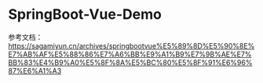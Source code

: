 # SpringBoot-Vue-Demo

参考文档：https://sagamiyun.cn/archives/springbootvue%E5%89%8D%E5%90%8E%E7%AB%AF%E5%88%86%E7%A6%BB%E9%A1%B9%E7%9B%AE%E7%BB%83%E4%B9%A0%E5%8F%8A%E5%BC%80%E5%8F%91%E6%96%87%E6%A1%A3

